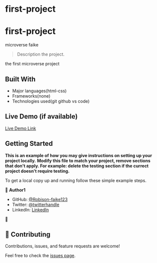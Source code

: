 # first-project
# first-project

microverse faike

> Description the project.

the first microverse project  
## Built With

- Major languages(html-css)
- Frameworks(none)
- Technologies used(git github vs code)

## Live Demo (if available)

[Live Demo Link](https://livedemo.com)


## Getting Started

**This is an example of how you may give instructions on setting up your project locally.**
**Modify this file to match your project, remove sections that don't apply. For example: delete the testing section if the currect project doesn't require testing.**


To get a local copy up and running follow these simple example steps.

👤 **Author1**

- GitHub: [@Robison-faike123](https://github.com/Robison-faike123)
- Twitter: [@twitterhandle](https://twitter.com/twitterhandle)
- LinkedIn: [LinkedIn](https://linkedin.com/in/linkedinhandle)

👤 
## 🤝 Contributing

Contributions, issues, and feature requests are welcome!

Feel free to check the [issues page](../../issues/).
